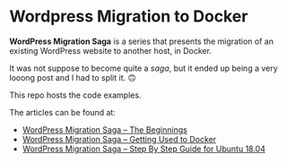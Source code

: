 # Wordpress Migration to Docker

**WordPress Migration Saga** is a series that presents the migration of an existing WordPress website to another host, in Docker. 

It was not suppose to become quite a *saga*, but it ended up being a very looong post and I had to split it. 🙃

This repo hosts the code examples.

The articles can be found at:
* [WordPress Migration Saga – The Beginnings](https://blog.maptheclouds.com/learning/wordpress-migration-saga-the-beginnings)
* [WordPress Migration Saga – Getting Used to Docker](https://blog.maptheclouds.com/learning/wordpress-migration-saga-getting-used-to-docker)
* [WordPress Migration Saga – Step By Step Guide for Ubuntu 18.04](https://blog.maptheclouds.com/learning/wordpress-migration-saga-step-by-step-guide-for-ubuntu-18-04)